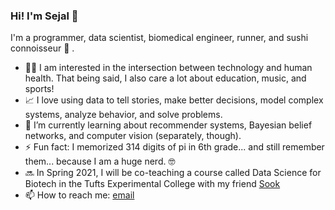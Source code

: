 ### Hi! I'm Sejal 👋

<!--
**sejaldua/sejaldua** is a ✨ _special_ ✨ repository because its `README.md` (this file) appears on your GitHub profile.

Here are some ideas to get you started:

- 🔭 I’m currently working on ...
- 🌱 I’m currently learning ...
- 👯 I’m looking to collaborate on ...
- 🤔 I’m looking for help with ...
- 💬 Ask me about ...
- 📫 How to reach me: ...
- 😄 Pronouns: ...
- ⚡ Fun fact: ...
-->

I'm a programmer, data scientist, biomedical engineer, runner, and sushi connoisseur 🍣 .

- 👩‍💻 I am interested in the intersection between technology and human health. That being said, I also care a lot about education, music, and sports!
- 📈 I love using data to tell stories, make better decisions, model complex systems, analyze behavior, and solve problems.
- 🌱 I’m currently learning about recommender systems, Bayesian belief networks, and computer vision (separately, though).
- ⚡ Fun fact: I memorized 314 digits of pi in 6th grade... and still remember them... because I am a huge nerd. 🤓 
- 🔜 In Spring 2021, I will be co-teaching a course called Data Science for Biotech in the Tufts Experimental College with my friend [Sook](https://github.com/sevans09)
- 📫 How to reach me: [email](mailto:sejaldua@gmail.com)

